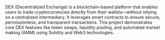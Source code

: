 DEX (Decentralized Exchange) is a blockchain-based platform that enables users to trade cryptocurrencies directly from their wallets—without relying on a centralized intermediary. It leverages smart contracts to ensure secure, permissionless, and transparent transactions. This project demonstrates core DEX features like token swaps, liquidity pooling, and automated market making (AMM) using Solidity and Web3 technologies.
